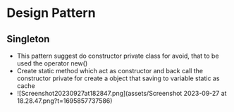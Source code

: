# Design Pattern


## Singleton

* This pattern suggest do constructor private class for avoid, that to be used the operator new()
* Create static method which act as constructor and back call the constructor private for create a object that saving to variable static as cache
* ![Screenshot20230927at182847.png](assets/Screenshot 2023-09-27 at 18.28.47.png?t=1695857737586)

